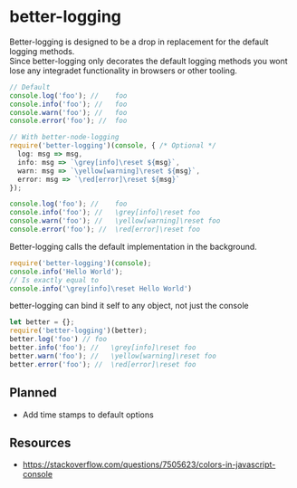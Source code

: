 # better-logging
Better-logging is designed to be a drop in replacement for the default logging methods.<br>
Since better-logging only decorates the default logging methods you wont lose any integradet functionality in browsers or other tooling. 

```ts
// Default
console.log('foo'); //    foo
console.info('foo'); //   foo
console.warn('foo'); //   foo
console.error('foo'); //  foo

// With better-node-logging
require('better-logging')(console, { /* Optional */
  log: msg => msg,
  info: msg => `\grey[info]\reset ${msg}`,
  warn: msg => `\yellow[warning]\reset ${msg}`,
  error: msg => `\red[error]\reset ${msg}`
});

console.log('foo'); //    foo
console.info('foo'); //   \grey[info]\reset foo
console.warn('foo'); //   \yellow[warning]\reset foo
console.error('foo'); //  \red[error]\reset foo
```

Better-logging calls the default implementation in the background.
```ts
require('better-logging')(console);
console.info('Hello World');
// Is exactly equal to
console.info('\grey[info]\reset Hello World')
```

better-logging can bind it self to any object, not just the console
```ts
let better = {};
require('better-logging')(better);
better.log('foo') // foo
better.info('foo'); //   \grey[info]\reset foo
better.warn('foo'); //   \yellow[warning]\reset foo
better.error('foo'); //  \red[error]\reset foo
```

## Planned
* Add time stamps to default options


## Resources
* https://stackoverflow.com/questions/7505623/colors-in-javascript-console

